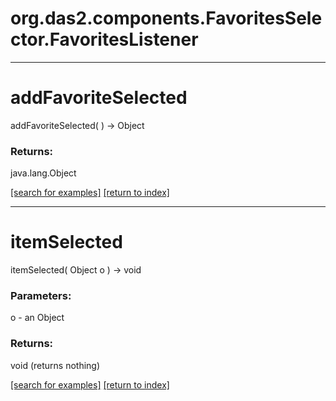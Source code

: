 # org.das2.components.FavoritesSelector.FavoritesListener



***
<a name="addFavoriteSelected"></a>
# addFavoriteSelected
addFavoriteSelected(  ) &rarr; Object



### Returns:
java.lang.Object


<a href="https://github.com/autoplot/dev/search?q=addFavoriteSelected&unscoped_q=addFavoriteSelected">[search for examples]</a>
<a href="https://github.com/autoplot/documentation/blob/master/javadoc/index-all.md">[return to index]</a>

***
<a name="itemSelected"></a>
# itemSelected
itemSelected( Object o ) &rarr; void



### Parameters:
o - an Object

### Returns:
void (returns nothing)


<a href="https://github.com/autoplot/dev/search?q=itemSelected&unscoped_q=itemSelected">[search for examples]</a>
<a href="https://github.com/autoplot/documentation/blob/master/javadoc/index-all.md">[return to index]</a>

